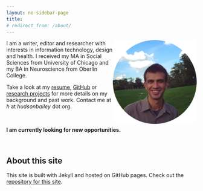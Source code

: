 ```yaml
---
layout: no-sidebar-page
title: 
# redirect_from: /about/
---
```


<img style="float: right;" alt="portrait" src="/assets/hb.jpg" width="44%">

I am a writer, editor and researcher with interests in information technology, design and health. I received my MA in Social Sciences from University of Chicago and my BA in Neuroscience from Oberlin College. 

Take a look at my [resume](/resume), [GitHub](https://github.com/hdbhdb) or [research projects](/projects) for more details on my background and past work<!---, or check out my [writing](/blog)--->. Contact me at _h_ at _hudsonbailey_ dot org.

<br>

**I am currently looking for new opportunities.** 

<br>

## About this site

This site is built with Jekyll and hosted on GitHub pages. Check out the [repository for this site](https://github.com/hdbhdb/hdbhdb.github.io).
